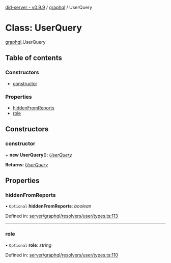 [did-server - v0.9.9](../README.md) / [graphql](../modules/graphql.md) / UserQuery

# Class: UserQuery

[graphql](../modules/graphql.md).UserQuery

## Table of contents

### Constructors

- [constructor](graphql.userquery.md#constructor)

### Properties

- [hiddenFromReports](graphql.userquery.md#hiddenfromreports)
- [role](graphql.userquery.md#role)

## Constructors

### constructor

\+ **new UserQuery**(): [*UserQuery*](graphql.userquery.md)

**Returns:** [*UserQuery*](graphql.userquery.md)

## Properties

### hiddenFromReports

• `Optional` **hiddenFromReports**: *boolean*

Defined in: [server/graphql/resolvers/user/types.ts:113](https://github.com/Puzzlepart/did/blob/dev/server/graphql/resolvers/user/types.ts#L113)

___

### role

• `Optional` **role**: *string*

Defined in: [server/graphql/resolvers/user/types.ts:110](https://github.com/Puzzlepart/did/blob/dev/server/graphql/resolvers/user/types.ts#L110)
